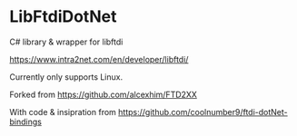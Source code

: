 LibFtdiDotNet
======

C# library & wrapper for libftdi

https://www.intra2net.com/en/developer/libftdi/

Currently only supports Linux.


Forked from https://github.com/alcexhim/FTD2XX

With code & insipration from https://github.com/coolnumber9/ftdi-dotNet-bindings
